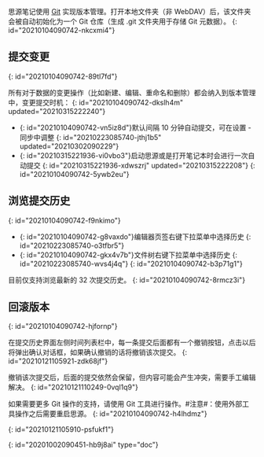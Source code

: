 思源笔记使用 [Git](https://git-scm.com/) 实现版本管理。打开本地文件夹（非 WebDAV）后，该文件夹会被自动初始化为一个 Git 仓库（生成 .git 文件夹用于存储 Git 元数据）。
{: id="20210104090742-nkcxmi4"}

## 提交变更
{: id="20210104090742-89tl7fd"}

所有对于数据的变更操作（比如新建、编辑、重命名和删除）都会纳入到版本管理中，变更提交时机：
{: id="20210104090742-dkslh4m" updated="20210315222240"}

* {: id="20210104090742-vn5iz8d"}默认间隔 10 分钟自动提交，可在设置 - 同步中调整
  {: id="20210223085740-jthj1b5" updated="20210302090229"}
* {: id="20210315221936-vi0vbo3"}启动思源或是打开笔记本时会进行一次自动提交
  {: id="20210315221936-xdwszrj" updated="20210315222208"}
{: id="20210104090742-5ywb2eu"}

## 浏览提交历史
{: id="20210104090742-f9nkimo"}

* {: id="20210104090742-g8vaxdo"}编辑器页签右键下拉菜单中选择历史
  {: id="20210223085740-o3tfbr5"}
* {: id="20210104090742-gkx4v7b"}文件树右键下拉菜单中选择历史
  {: id="20210223085740-wvs4j4q"}
{: id="20210104090742-b3p71g1"}

目前仅支持浏览最新的 32 次提交历史。
{: id="20210104090742-8rmcz3i"}

## 回滚版本
{: id="20210104090742-hjfornp"}

在提交历史界面左侧时间列表栏中，每一条提交后面都有一个撤销按钮，点击以后将弹出确认对话框，如果确认撤销的话将撤销该次提交。
{: id="20210121105921-zdk68jf"}

撤销该次提交后，后面的提交依然会保留，但内容可能会产生冲突，需要手工编辑解决。
{: id="20210121110249-0vql1q9"}

如果需要更多 Git 操作的支持，请使用 Git 工具进行操作。#注意#：使用外部工具操作之后需要重启思源。
{: id="20210104090742-h4lhdmz"}

{: id="20210121105910-psfukf1"}


{: id="20201002090451-hb9j8ai" type="doc"}

